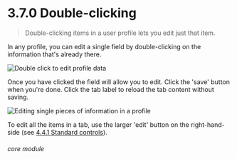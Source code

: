 # 3.7.0    Double-clicking

> Double-clicking items in a user profile lets you edit just that item. 

In any profile, you can edit a single field by double-clicking on the information that's already there.

![Double click to edit profile data](24a.png)

Once you have clicked the field will allow you to edit. Click the 'save' button when you're done. Click the tab label to reload the tab content without saving.

![Editing single pieces of information in a profile](24b.png)

To edit all the items in a tab, use the larger 'edit' button on the right-hand-side (see [4.4.1  Standard controls](/help/index/p/4.4.1)). 

###### core module


